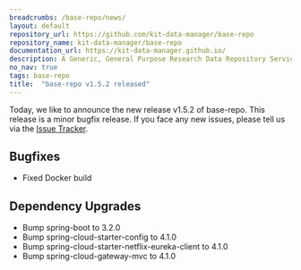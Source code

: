 ```yaml
---
breadcrumbs: /base-repo/news/
layout: default
repository_url: https://github.com/kit-data-manager/base-repo
repository_name: kit-data-manager/base-repo
documentation_url: https://kit-data-manager.github.io/
description: A Generic, General Purpose Research Data Repository Service.
no_nav: true
tags: base-repo
title:  "base-repo v1.5.2 released"
---
```


Today, we like to announce the new release v1.5.2 of base-repo. This release is a minor bugfix release. 
If you face any new issues, please tell us via the [Issue Tracker](https://github.com/kit-data-manager/base-repo/issues).

## Bugfixes
* Fixed Docker build

## Dependency Upgrades
* Bump spring-boot to 3.2.0
* Bump spring-cloud-starter-config to 4.1.0
* Bump spring-cloud-starter-netflix-eureka-client to 4.1.0
* Bump spring-cloud-gateway-mvc to 4.1.0
